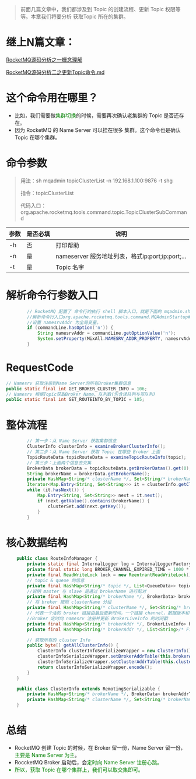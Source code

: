 > 前面几篇文章中，我们都涉及到 Topic 的创建流程、更新 Topic 权限等等。本章我们将要分析 获取Topic 所在的集群。



# 继上N篇文章：
[RocketMQ源码分析之一概念理解](RocketMQ源码分析之一概念理解.md)

[RocketMQ源码分析二之更新Topic命令.md](RocketMQ源码分析二之更新Topic命令.md)



# 这个命令用在哪里？

- 比如，我们需要做<font color='green'>集群切换</font>的时候，需要再次确认老集群的 Topic 是否还存在。
- 因为 RocketMQ 的 Name Server 可以挂在很多 集群。这个命令也是确认 Topic 在哪个集群。



# 命令参数

> 用法：sh mqadmin topicClusterList -n 192.168.1.100:9876 -t shg
>
> 指令：topicClusterList
>
> 代码入口：
> org.apache.rocketmq.tools.command.topic.TopicClusterSubCommand

| 参数 | 是否必填 | 说明                                          |
| ---- | -------- | --------------------------------------------- |
| -h   | 否       | 打印帮助                                      |
| -n   | 是       | nameserver 服务地址列表，格式ip:port;ip:port;… |
| -t   | 是       | Topic 名字                                    |

# 解析命令行参数入口

```java
        // RocketMQ 配置了 命令行的执行 shell 脚本入口。就是下面的 mqadmin.sh 这个文件mqadmin.sh
        //解析命令行入口org.apache.rocketmq.tools.command.MQAdminStartup#main0
        //设置 namesrvAddr 为全局变量。
        if (commandLine.hasOption('n')) {
            String namesrvAddr = commandLine.getOptionValue('n');
            System.setProperty(MixAll.NAMESRV_ADDR_PROPERTY, namesrvAddr);
        }
```

# RequestCode

```java
// Namesrv 获取注册到Name Server的所有Broker集群信息
public static final int GET_BROKER_CLUSTER_INFO = 106;
// Namesrv 根据Topic获取Broker Name、队列数(包含读队列与写队列)
public static final int GET_ROUTEINTO_BY_TOPIC = 105;

```

# 整体流程

```java
        // 第一步：从 Name Server 获取集群信息
        ClusterInfo clusterInfo = examineBrokerClusterInfo();
        // 第二步：从 Name Server 获取 Topic 在哪些 Broker 上面
        TopicRouteData topicRouteData = examineTopicRouteInfo(topic);
        // 第三步：上面两个信息去交集
        BrokerData brokerData = topicRouteData.getBrokerDatas().get(0);
        String brokerName = brokerData.getBrokerName();
        private HashMap<String/* clusterName */, Set<String/* brokerName */>> clusterAddrTable;
        Iterator<Map.Entry<String, Set<String>>> it = clusterInfo.getClusterAddrTable().entrySet().iterator();
        while (it.hasNext()) {
            Map.Entry<String, Set<String>> next = it.next();
            if (next.getValue().contains(brokerName)) {
                clusterSet.add(next.getKey());
            }
        }
```

# 核心数据结构

```java
    public class RouteInfoManager {
        private static final InternalLogger log = InternalLoggerFactory.getLogger(LoggerName.NAMESRV_LOGGER_NAME);
        private final static long BROKER_CHANNEL_EXPIRED_TIME = 1000 * 60 * 2;
        private final ReadWriteLock lock = new ReentrantReadWriteLock();
        // topic & queue 的信息    
        private final HashMap<String/* topic */, List<QueueData>> topicQueueTable;
        //说明 master 与 slave 是通过 brokerName 进行配对    
        private final HashMap<String/* brokerName */, BrokerData> brokerAddrTable;
        // 将 broker 按照 clusterName 分组    
        private final HashMap<String/* clusterName */, Set<String/* brokerName */>> clusterAddrTable;
        // 代表一个活的 broker 链接由最后更新时间，一个链接 channel，数据版本和 Ha 地址组成    
        //Broker 定时向 namesrv 注册并更新 BrokerLiveInfo 的时间戳    
        private final HashMap<String/* brokerAddr */, BrokerLiveInfo> brokerLiveTable;
        private final HashMap<String/* brokerAddr */, List<String>/* Filter Server */> filterServerTable;

        // 获取所有的 cluster Info    
        public byte[] getAllClusterInfo() {
            ClusterInfo clusterInfoSerializeWrapper = new ClusterInfo();
            clusterInfoSerializeWrapper.setBrokerAddrTable(this.brokerAddrTable);
            clusterInfoSerializeWrapper.setClusterAddrTable(this.clusterAddrTable);
            return clusterInfoSerializeWrapper.encode();
        }
    }

    public class ClusterInfo extends RemotingSerializable {
        private HashMap<String/* brokerName */, BrokerData> brokerAddrTable;
        private HashMap<String/* clusterName */, Set<String/* brokerName */>> clusterAddrTable;
    }
```

# 总结

- RocketMQ 创建 Topic 的时候，在 Broker 留一份，Name Server 留一份，<font color='green'>主要是 Name Server 为主</font>。
- RoccketMQ Broker 启动后，会<font color='green'>定时<font>向 Name Server 注册心跳。
- 所以，获取 Topic 在哪个集群上，我们可以取交集即可。